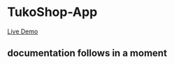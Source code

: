 # TukoShop-App

[Live Demo](https://tukoshop-app.onrender.com)

## documentation follows in a moment
